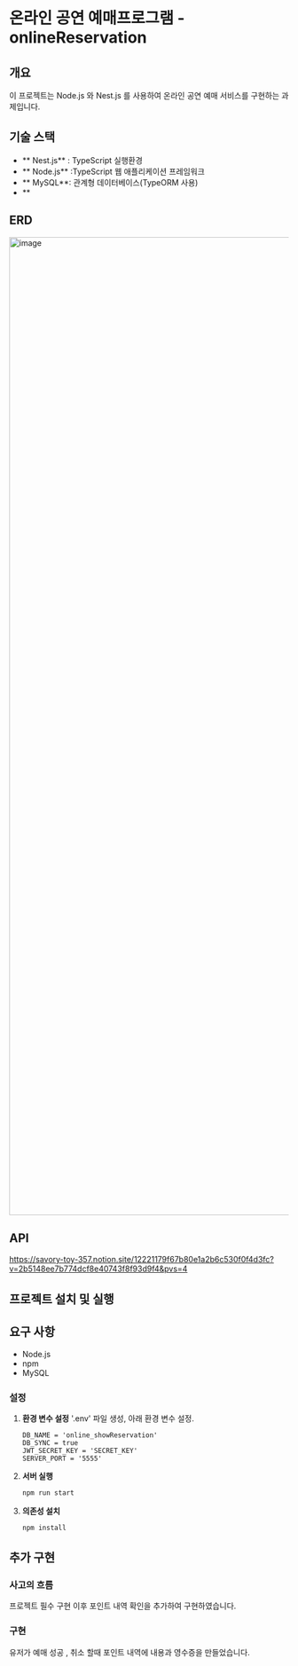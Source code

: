# 온라인 공연 예매프로그램 - onlineReservation

## 개요
이 프로젝트는 Node.js 와 Nest.js 를 사용하여 온라인 공연 예매 서비스를 구현하는 과제입니다.

## 기술 스택
- ** Nest.js** : TypeScript 실행환경
- ** Node.js** :TypeScript 웹 애플리케이션 프레임워크
- ** MySQL**: 관계형 데이터베이스(TypeORM 사용)
- **

## ERD
<img width="1764" alt="image" src="https://github.com/user-attachments/assets/6161952a-42dd-47c0-b24b-feccd87b4f0a">

## API
https://savory-toy-357.notion.site/12221179f67b80e1a2b6c530f0f4d3fc?v=2b5148ee7b774dcf8e40743f8f93d9f4&pvs=4

## 프로젝트 설치 및 실행

## 요구 사항

- Node.js
- npm
- MySQL

### 설정

1. **환경 변수 설정**
   '.env' 파일 생성, 아래 환경 변수 설정.
   
   ```plaintext
   DB_NAME = 'online_showReservation'
   DB_SYNC = true
   JWT_SECRET_KEY = 'SECRET_KEY'
   SERVER_PORT = '5555'
   ```
   
2. **서버 실행**

   ```bash
   npm run start
   ```
   
3. **의존성 설치**

   ```bash
   npm install
   ```
   
## 추가 구현

### 사고의 흐름
프로젝트 필수 구현 이후 포인트 내역 확인을 추가하여 구현하였습니다.

### 구현
유저가 예매 성공 , 취소 할때 포인트 내역에 내용과 영수증을 만들었습니다.

